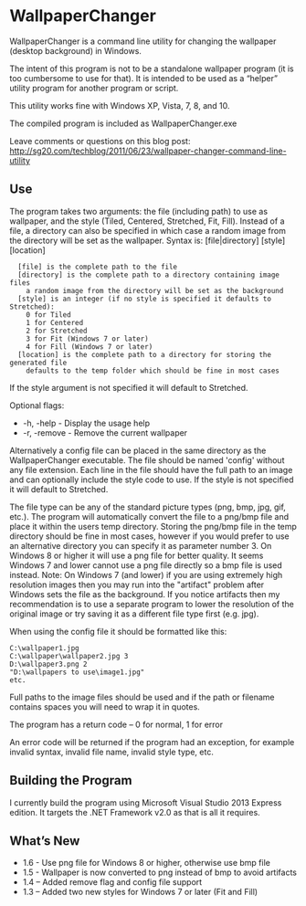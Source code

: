 WallpaperChanger
================

WallpaperChanger is a command line utility for changing the wallpaper (desktop background) in Windows.

The intent of this program is not to be a standalone wallpaper program (it is too cumbersome to use for that). It is intended to be used as a “helper” utility program for another program or script.

This utility works fine with Windows XP, Vista, 7, 8, and 10.

The compiled program is included as WallpaperChanger.exe

Leave comments or questions on this blog post: http://sg20.com/techblog/2011/06/23/wallpaper-changer-command-line-utility

## Use

The program takes two arguments: the file (including path) to use as wallpaper, and the style (Tiled, Centered, Stretched, Fit, Fill). Instead of a file, a directory can also be specified in which case a random image from the directory will be set as the wallpaper.
Syntax is: [file|directory] [style] [location]

```
  [file] is the complete path to the file
  [directory] is the complete path to a directory containing image files
    a random image from the directory will be set as the background
  [style] is an integer (if no style is specified it defaults to Stretched):
    0 for Tiled
    1 for Centered
    2 for Stretched
    3 for Fit (Windows 7 or later)
    4 for Fill (Windows 7 or later)
  [location] is the complete path to a directory for storing the generated file
    defaults to the temp folder which should be fine in most cases
```

If the style argument is not specified it will default to Stretched.

Optional flags:
*   -h, -help   - Display the usage help
*   -r, -remove - Remove the current wallpaper

Alternatively a config file can be placed in the same directory as the 
WallpaperChanger executable. The file should be named 'config' without 
any file extension.  Each line in the file should have the full path to 
an image and can optionally include the style code to use.  If the style
is not specified it will default to Stretched.

The file type can be any of the standard picture types (png, bmp, jpg, gif, etc.). The program will automatically convert the file to a png/bmp file and place it within the users temp directory. Storing the png/bmp file in the temp directory should be fine in most cases, however if you would prefer to use an alternative directory you can specify it as parameter number 3.  On Windows 8 or higher it will use a png file for better quality.  It seems Windows 7 and lower cannot use a png file directly so a bmp file is used instead.  Note: On Windows 7 (and lower) if you are using extremely high resolution images then you may run into the "artifact" problem after Windows sets the file as the background.  If you notice artifacts then my recommendation is to use a separate program to lower the resolution of the original image or try saving it as a different file type first (e.g. jpg).

When using the config file it should be formatted like this:

```
C:\wallpaper1.jpg
C:\wallpaper\wallpaper2.jpg 3
D:\wallpaper3.png 2
"D:\wallpapers to use\image1.jpg"
etc.
```

Full paths to the image files should be used and if the path or filename contains spaces you will need to wrap it in quotes.

The program has a return code – 0 for normal, 1 for error

An error code will be returned if the program had an exception, for example invalid syntax, invalid file name, invalid style type, etc.

## Building the Program

I currently build the program using Microsoft Visual Studio 2013 Express edition.  It targets the .NET Framework v2.0 as that is all it requires.

## What’s New

* 1.6 - Use png file for Windows 8 or higher, otherwise use bmp file
* 1.5 - Wallpaper is now converted to png instead of bmp to avoid artifacts
* 1.4 – Added remove flag and config file support
* 1.3 – Added two new styles for Windows 7 or later (Fit and Fill)
